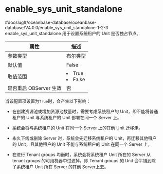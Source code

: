 enable_sys_unit_standalone 
===============================================
#docslug#/oceanbase-database/oceanbase-database/V4.0.0/enable_sys_unit_standalone-1-2-3
enable_sys_unit_standalone 用于设置系统租户的 Unit 是否独占节点。


|      **属性**      |                                                 **描述**                                                 |
|------------------|--------------------------------------------------------------------------------------------------------|
| 参数类型             | 布尔类型                                                                                                   |
| 默认值              | False                                                                                                  |
| 取值范围             | <li> True   <li> False    |
| 是否重启 OBServer 生效 | 否                                                                                                      |



当该配置项设置为`True`时，会产生以下影响：

* 在创建资源池或增加资源池数量时，需要考虑系统租户的 Unit，即不能将普通租户的 Unit 与系统租户的 Unit 部署在同一个 Server 上。

  

* 系统会将与系统租户的 Unit 在同一个 Server 上的其他 Unit 迁移走。

  

* 永久下线或删除 Server 时，系统会先迁移系统租户的 Unit，再迁移其他租户的 Unit，且其他租户的 Unit 不能与系统租户的 Unit 在同一个 Server 上。

  

* 在进行 Tenant groups 均衡时，系统会将系统租户 Unit 所在的 Server 从 tenant groups 的可用机器中过滤掉，即 Tenant groups 的 Unit 会平铺到除了系统租户 Unit 所在 Server 的其他 Server上去。

  



